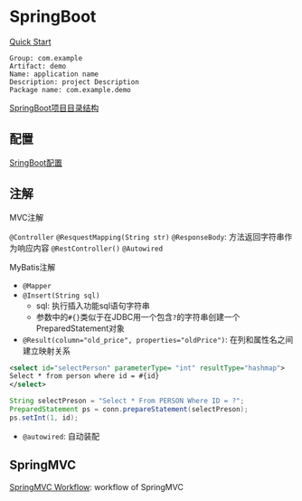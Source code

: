 # SpringBoot

[Quick Start](https://spring.io/quickstart)

```
Group: com.example
Artifact: demo
Name: application name
Description: project Description
Package name: com.example.demo 
```

[SpringBoot项目目录结构](SpringBoot_Directory_Structure.md)

## 配置

[SringBoot配置](Java_SpringBoot_Configuration.md)

## 注解

MVC注解

`@Controller`
`@ResquestMapping(String str)`
`@ResponseBody`: 方法返回字符串作为响应内容
`@RestController()`
`@Autowired`

MyBatis注解

- `@Mapper`
- `@Insert(String sql)`
  - sql: 执行插入功能sql语句字符串
  - 参数中的`#{}`类似于在JDBC用一个包含`?`的字符串创建一个PreparedStatement对象
- `@Result(column="old_price", properties="oldPrice")`: 在列和属性名之间建立映射关系



```xml
<select id="selectPerson" parameterType= "int" resultType="hashmap">
Select * from person where id = #{id}
</select>
```

```java
String selectPreson = "Select * From PERSON Where ID = ?";
PreparedStatement ps = conn.prepareStatement(selectPreson);
ps.setInt(1, id);
```

- `@autowired`: 自动装配

## SpringMVC

[SpringMVC Workflow](Java_SpringMVC_Workflow.md): workflow of SpringMVC

